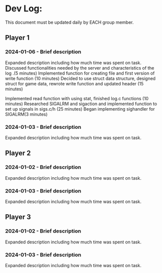 # Dev Log:

This document must be updated daily by EACH group member.

## Player 1

### 2024-01-06 - Brief description
Expanded description including how much time was spent on task.
Discussed functionalities needed by the server and characteristics of the log .(5 minutes)
Implemented function for creating file and first version of write function (10 minutes)
Decided to use struct data structure, designed struct for game data, rewrote write function and updated header (15 minutes)

Implemented read function with using stat, finished log.c functions (10 minutes)
Researched SIGALRM and sigaction and implemented function to set up signals in sigs.c/h (25 minutes)
Began implementing sighandler for SIGALRM(3 minutes)

### 2024-01-03 - Brief description
Expanded description including how much time was spent on task.

## Player 2

### 2024-01-02 - Brief description
Expanded description including how much time was spent on task.

### 2024-01-03 - Brief description
Expanded description including how much time was spent on task.

## Player 3

### 2024-01-02 - Brief description
Expanded description including how much time was spent on task.

### 2024-01-03 - Brief description
Expanded description including how much time was spent on task.
